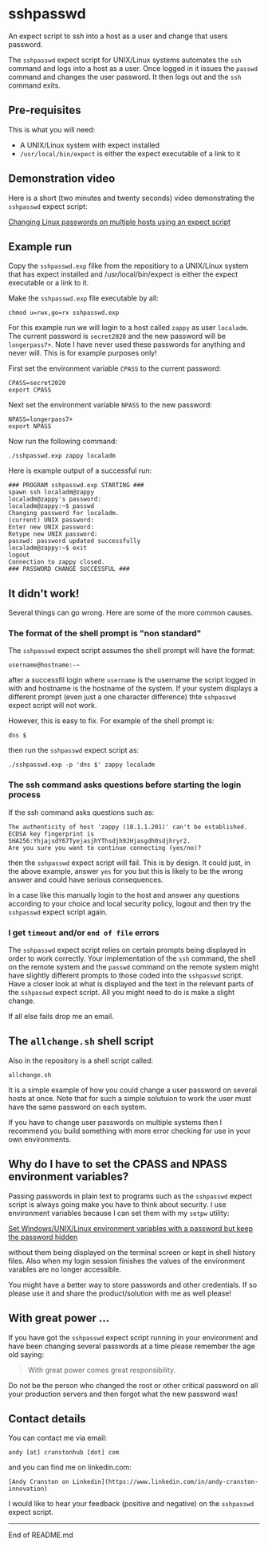 # sshpasswd

An expect script to ssh into a host as a user and change that users password.

The `sshpasswd` expect script for UNIX/Linux systems automates
the `ssh` command and logs into a host as a user. Once logged in it
issues the `passwd` command and changes the user password. It then logs out
and the `ssh` command exits.

## Pre-requisites

This is what you will need:

+ A UNIX/Linux system with expect installed
+ `/usr/local/bin/expect` is either the expect executable of a link to it

## Demonstration video

Here is a short (two minutes and twenty seconds) video
demonstrating the `sshpasswd` expect script:

[Changing Linux passwords on multiple hosts using an expect script](https://www.youtube.com/watch?v=fXHX0gGu7XQ)

## Example run

Copy the `sshpasswd.exp` filke from the repositiory to a UNIX/Linux system
that has expect installed and /usr/local/bin/expect is either the expect
executable or a link to it.

Make the `sshpasswd.exp` file executable by all:

```
chmod u=rwx,go=rx sshpasswd.exp
```

For this example run we will login to a host called `zappy` as user
`localadm`.  The current password is `secret2020` and the new password
will be `longerpass7+`. Note I have never used these passwords for
anything and never will. This is for example purposes only!

First set the environment variable `CPASS` to the current password:

```
CPASS=secret2020
export CPASS
```

Next set the environment variable `NPASS` to the new password:

```
NPASS=longerpass7+
export NPASS
```

Now run the following command:

```
./sshpasswd.exp zappy localadm
```

Here is example output of a successful run:

```
### PROGRAM sshpasswd.exp STARTING ###
spawn ssh localadm@zappy
localadm@zappy's password:
localadm@zappy:~$ passwd
Changing password for localadm.
(current) UNIX password:
Enter new UNIX password:
Retype new UNIX password:
passwd: password updated successfully
localadm@zappy:~$ exit
logout
Connection to zappy closed.
### PASSWORD CHANGE SUCCESSFUL ###
```

## It didn't work!

Several things can go wrong. Here are some of the more common causes.

### The format of the shell prompt is "non standard"

The `sshpasswd` expect script assumes the shell prompt
will have the format:

```
username@hostname:-~
```

after a successfil login where `username` is the username the
script logged in with and hostname is the hostname of the
system. If your system displays a different prompt (even just a one
character difference) thte `sshpasswd` expect script will not
work.

However, this is easy to fix. For example of the shell prompt is:

```
dns $
```

then run the `sshpasswd` expect script as:

```
./sshpasswd.exp -p 'dns $' zappy localadm
```

### The ssh command asks questions before starting the login process

If the ssh command asks questions such as:

```
The authenticity of host 'zappy (10.1.1.201)' can't be established.
ECDSA key fingerprint is SHA256:YhjajsdY67TyejasjhYThsdjh9JHjasgdh0sdjhryr2.
Are you sure you want to continue connecting (yes/no)?
```

then the `sshpasswd` expect script will fail. This is by design. It could
just, in the above example, answer `yes` for you but this is likely
to be the wrong answer and could have serious consequences.

In a case like this manually login to the host and answer any questions
according to your choice and local security policy, logout and then
try the `sshpasswd` expect script again.

### I get `timeout` and/or `end of file` errors

The `sshpasswd` expect script relies on certain prompts being displayed
in order to work correctly. Your implementation of the `ssh` command,
the shell on the remote system and the `passwd` command on the
remote system might have slightly different prompts to those
coded into the `sshpasswd` script. Have a closer look at what is
displayed and the text in the relevant parts of the `sshpasswd`
expect script. All you might need to do is make a slight change.

If all else fails drop me an email.

## The `allchange.sh` shell script

Also in the repository is a shell script called:

```
allchange.sh
```

It is a simple example of how you could change a user password on
several hosts at once. Note that for such a simple solutuion to work
the user must have the same password on each system.

If you have to change user passwords on multiple systems then
I recommend you build something with more error checking
for use in your own environments.

## Why do I have to set the CPASS and NPASS environment variables?

Passing passwords in plain text to programs such as the `sshpasswd` expect
script is always going make you have to think about security.  I use
environment variables because I can set them with my `setpw` utility:

[Set Windows/UNIX/Linux environment variables with a password but keep the password hidden](https://github.com/andycranston/setpw)

without them being displayed on the terminal screen or kept in shell
history files. Also when my login session finishes the values of the
environment varables are no longer accessible.

You might have a better way to store passwords and other credentials. If
so please use it and share the product/solution with me as well please!

## With great power ...

If you have got the `sshpasswd` expect script running in your environment
and have been changing several passwords at a time please remember the
age old saying:

> With great power comes great responsibility.

Do not be the person who changed the root or other critical password on
all your production servers and then forgot what the new password was!

## Contact details

You can contact me via email:

    andy [at] cranstonhub [dot] com

and you can find me on linkedin.com:

    [Andy Cranston on Linkedin](https://www.linkedin.com/in/andy-cranston-innovation)

I would like to hear your feedback (positive and negative) on the
`sshpasswd` expect script.

------------------------------------------------

End of README.md
